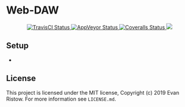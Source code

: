 # Web-DAW
<div align="center">
    <a href="https://travis-ci.com/eristow/web-daw">
        <img src="https://travis-ci.com/eristow/web-daw.svg?branch=master" alt="TravisCI Status" />
    </a>
    <a href="https://ci.appveyor.com/project/eristow/senior2020/branch/master">
        <img src="https://ci.appveyor.com/api/projects/status/19dgkwk8mf0im37l/branch/master?svg=true" alt="AppVeyor Status" />
    </a>
    <a href="https://coveralls.io/github/eristow/web-daw?branch=master">
        <img src="https://coveralls.io/repos/github/eristow/web-daw/badge.svg?branch=master" alt="Coveralls Status" />
    </a>
    <a href="https://github.com/pussinboots/heroku-badge">
        <img src="https://heroku-badge.herokuapp.com/?app=web-daw-frontend" />
    </a>
</div>

## Setup
* 

## License

This project is licensed under the MIT license, Copyright (c) 2019 Evan
Ristow. For more information see `LICENSE.md`.
